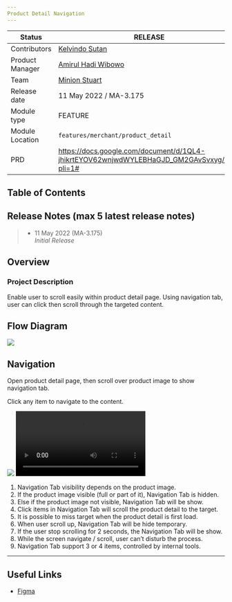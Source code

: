 ```yaml
---
Product Detail Navigation
---
```


| **Status** | <!--start status:GREEN-->RELEASE<!--end status--> |
| --- | --- |
| Contributors | [Kelvindo Sutan](https://tokopedia.atlassian.net/wiki/people/5ff2a8fe44065f013f93507c?ref=confluence)  |
| Product Manager | [Amirul Hadi Wibowo](https://tokopedia.atlassian.net/wiki/people/60bdafb9dae567006894003a?ref=confluence)  |
| Team | [Minion Stuart](/wiki/spaces/PA/pages/812245572/Android+Minion+Stuart) |
| Release date | 11 May 2022 / <!--start status:GREY-->MA-3.175<!--end status--> |
| Module type | <!--start status:YELLOW-->FEATURE<!--end status--> |
| Module Location | `features/merchant/product_detail` |
| PRD | <https://docs.google.com/document/d/1QL4-jhikrtEYOV62wnjwdWYLEBHaGJD_GM2GAvSvxyg/edit?pli=1#>  |

## Table of Contents

<!--toc-->

## Release Notes (max 5 latest release notes)

> - 11 May 2022 (MA-3.175)\
> *Initial Release*

## Overview

### Project Description

Enable user to scroll easily within product detail page. Using navigation tab, user can click then scroll through the targeted content.

## Flow Diagram

![](http://docs-android.tokopedia.net/images/docs/features/product_detail_navigation_flow_diagram.png)

## Navigation

Open product detail page, then scroll over product image to show navigation tab.

Click any item to navigate to the content.

![](http://docs-android.tokopedia.net/images/docs/features/product_detail_navigation_screenshot_1.png)
![](http://docs-android.tokopedia.net/images/docs/features/product_detail_navigation_demo.mp4)


1. Navigation Tab visibility depends on the product image.
2. If the product image visible (full or part of it), Navigation Tab is hidden.
3. Else if the product image not visible, Navigation Tab will be show.
4. Click items in Navigation Tab will scroll the product detail to the target.
5. It is possible to miss target when the product detail is first load.
6. When user scroll up, Navigation Tab will be hide temporary.
7. If the user stop scrolling for 2 seconds, the Navigation Tab will be show.
8. While the screen navigate / scroll, user can’t disturb the process.
9. Navigation Tab support 3 or 4 items, controlled by internal tools.



---

## Useful Links

- [Figma](https://www.figma.com/file/jjXOOHLGDbeROy38nBTt1y/PDP-Audit-2022?node-id=504%3A51908)



